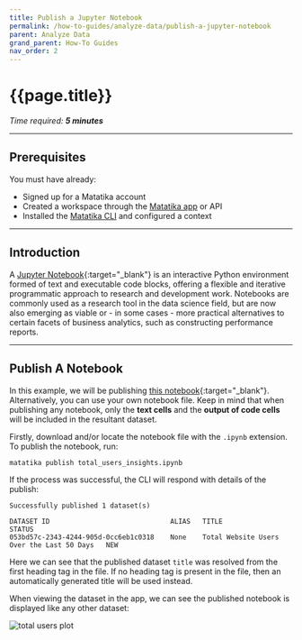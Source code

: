 ```yaml
---
title: Publish a Jupyter Notebook
permalink: /how-to-guides/analyze-data/publish-a-jupyter-notebook
parent: Analyze Data
grand_parent: How-To Guides
nav_order: 2
---
```


# {{page.title}}

*Time required: **5 minutes***

---

## Prerequisites

You must have already:

- Signed up for a Matatika account
- Created a workspace through the [Matatika app]({{site.matatika.links.app}}) or API
- Installed the [Matatika CLI]({{site.baseurl}}/cli) and configured a context

---

## Introduction

A [Jupyter Notebook](https://jupyter.readthedocs.io/en/latest/){:target="_blank"} is an interactive Python environment formed of text and executable code blocks, offering a flexible and iterative programmatic approach to research and development work. Notebooks are commonly used as a research tool in the data science field, but are now also emerging as viable or - in some cases - more practical alternatives to certain facets of business analytics, such as constructing performance reports.

---

## Publish A Notebook

In this example, we will be publishing [this notebook](https://github.com/Matatika/matatika-examples/tree/master/simple_cli_publish_notebook){:target="_blank"}. Alternatively, you can use your own notebook file. Keep in mind that when publishing any notebook, only the **text cells** and the **output of code cells** will be included in the resultant dataset.

Firstly, download and/or locate the notebook file with the `.ipynb` extension. To publish the notebook, run:

```bash
matatika publish total_users_insights.ipynb
```

If the process was successful, the CLI will respond with details of the publish:

```
Successfully published 1 dataset(s)

DATASET ID                              ALIAS   TITLE                                       STATUS
053bd57c-2343-4244-905d-0cc6eb1c0318    None    Total Website Users Over the Last 50 Days   NEW
```

Here we can see that the published dataset `title` was resolved from the first heading tag in the file. If no heading tag is present in the file, then an automatically generated title will be used instead.

When viewing the dataset in the app, we can see the published notebook is displayed like any other dataset:

![total users plot]({{site.baseurl}}/assets/img/app-published-dataset-notebook.png)
